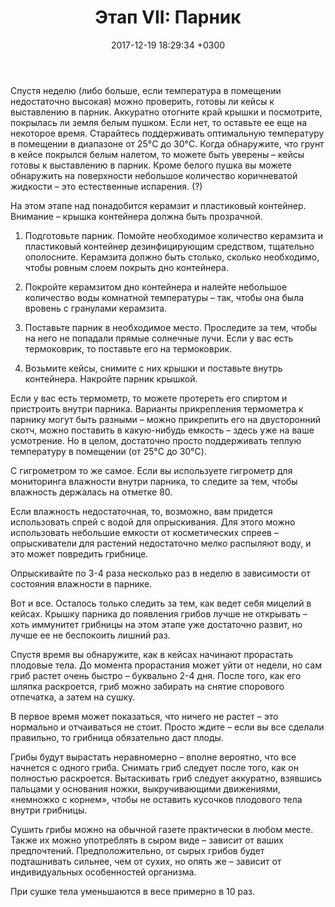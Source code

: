 ﻿---
layout: default
title:  "Этап VII: Парник"
date:   2017-12-19 18:29:34 +0300
categories: guide

---

Спустя неделю (либо больше, если температура в помещении недостаточно высокая) можно проверить, готовы ли кейсы к выставлению в парник.
Аккуратно отогните край крышки и посмотрите, покрылась ли земля белым пушком. Если нет, то оставьте ее еще на некоторое время. Старайтесь поддерживать оптимальную температуру в помещении в диапазоне от 25°C до 30°C.
Когда обнаружите, что грунт в кейсе покрылся белым налетом, то можете быть уверены – кейсы готовы к выставлению в парник.
Кроме белого пушка вы можете обнаружить на поверхности небольшое количество коричневатой жидкости – это естественные испарения. (?)

На этом этапе над понадобится керамзит и пластиковый контейнер. Внимание – крышка контейнера должна быть прозрачной.

1. Подготовьте парник. Помойте необходимое количество керамзита и пластиковый контейнер дезинфицирующим средством, тщательно ополосните.  Керамзита должно быть столько, сколько необходимо, чтобы ровным слоем покрыть дно контейнера.

2. Покройте керамзитом дно контейнера и налейте небольшое количество воды комнатной температуры – так, чтобы она была вровень с гранулами керамзита.

3. Поставьте парник в необходимое место. Проследите за тем, чтобы на него не попадали прямые солнечные лучи. Если у вас есть термоковрик, то поставьте его на термоковрик.

4. Возьмите кейсы, снимите с них крышки и поставьте внутрь контейнера. Накройте парник крышкой.

Если у вас есть термометр, то можете протереть его спиртом и пристроить внутри парника. Варианты прикрепления термометра к парнику могут быть разными – можно прикрепить его на двусторонний скотч, можно поставить в какую-нибудь емкость – здесь уже на ваше усмотрение. Но в целом, достаточно просто поддерживать теплую температуру в помещении (от 25°C до 30°C).

С гигрометром то же самое. Если вы используете гигрометр для мониторинга влажности внутри парника, то следите за тем, чтобы влажность держалась на отметке 80.

Если влажность недостаточная, то, возможно, вам придется использовать спрей с водой для опрыскивания. Для этого можно использовать небольшие емкости от косметических спреев – опрыскиватели для растений недостаточно мелко распыляют воду, и это может повредить грибнице.

Опрыскивайте по 3-4 раза несколько раз в неделю в зависимости от состояния влажности в парнике.

Вот и все. Осталось только следить за тем, как ведет себя мицелий в кейсах. Крышку парника до появления грибов лучше не открывать – хоть иммунитет грибницы на этом этапе уже достаточно развит, но лучше ее не беспокоить лишний раз.

Спустя время вы обнаружите, как в кейсах начинают прорастать плодовые тела. До момента прорастания может уйти от недели, но сам гриб растет очень быстро – буквально 2-4 дня. После того, как его шляпка раскроется, гриб можно забирать на снятие спорового отпечатка, а затем на сушку.

В первое время может показаться, что ничего не растет – это нормально и отчаиваться не стоит. Просто ждите – если вы все сделали правильно, то грибница обязательно даст плоды.

Грибы будут вырастать неравномерно – вполне вероятно, что все начнется с одного гриба. Снимать гриб следует после того, как он полностью раскроется.
Вытаскивать гриб следует аккуратно, взявшись пальцами у основания ножки, выкручивающими движениями, «немножко с корнем», чтобы не оставить кусочков плодового тела внутри грибницы.

Сушить грибы можно на обычной газете практически в любом месте. Также их можно употреблять в сыром виде – зависит от ваших предпочтений. Предположительно, от сырых грибов будет подташнивать сильнее, чем от сухих, но опять же – зависит от индивидуальных особенностей организма.

При сушке тела уменьшаются в весе примерно в 10 раз.
